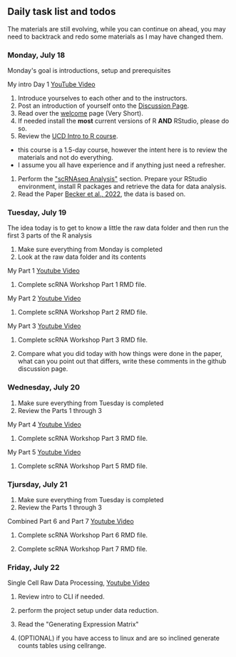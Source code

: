 ## Daily task list and todos

The materials are still evolving, while you can continue on ahead, you may need to backtrack and redo some materials as I may have changed them.

### Monday, July 18

Monday's goal is introductions, setup and prerequisites

My intro Day 1 [YouTube Video](https://youtu.be/FSN4NEuw_Ug)

1. Introduce yourselves to each other and to the instructors.
1. Post an introduction of yourself onto the [Discussion Page](https://github.com/msettles/2022-Uganda-S.ngle-Cell-RNA-Seq-Analysis/discussions).
1. Read over the [welcome](./welcome) page (Very Short).
1. If needed install the **most** current versions of R **AND** RStudio, please do so.
1. Review the [UCD Intro to R course](https://ucdavis-bioinformatics-training.github.io/2022-April-Introduction-to-R-for-Bioinformatics/).
  - this course is a 1.5-day course, however the intent here is to review the materials and not do everything.
  - I assume you all have experience and if anything just need a refresher.
1. Perform the ["scRNAseq Analysis"](../data_analysis/scrna_analysis_prepare) section. Prepare your RStudio environment, install R packages and retrieve the data for data analysis.
1. Read the Paper [Becker et al., 2022](https://www.nature.com/articles/s41588-022-01088-x), the data is based on.

### Tuesday, July 19

The idea today is to get to know a little the raw data folder and then run the first 3 parts of the R analysis

1. Make sure everything from Monday is completed
1. Look at the raw data folder and its contents

My Part 1 [Youtube Video](https://youtu.be/sKUWyykQ8mc)
1. Complete  scRNA Workshop Part 1 RMD file.

My Part 2 [Youtube Video](https://youtu.be/2QmPT9sFSiM)
1. Complete  scRNA Workshop Part 2 RMD file.

My Part 3 [Youtube Video](https://youtu.be/Jeb3JQyAx8Y)
1. Complete  scRNA Workshop Part 3 RMD file.

1. Compare what you did today with how things were done in the paper, what can you point out that differs, write these comments in the github discussion page.

### Wednesday, July 20
1. Make sure everything from Tuesday is completed
1. Review the Parts 1 through 3

My Part 4 [Youtube Video](https://youtu.be/7XBqbbM2VJk)
1. Complete  scRNA Workshop Part 3 RMD file.

My Part 5 [Youtube Video](https://youtu.be/QPjrf4C1s4k)
1. Complete  scRNA Workshop Part 5 RMD file.


### Tjursday, July 21

1. Make sure everything from Tuesday is completed
1. Review the Parts 1 through 3

Combined Part 6 and Part 7 [Youtube Video](https://youtu.be/CByXfECUpvE)
1. Complete  scRNA Workshop Part 6 RMD file.

1. Complete  scRNA Workshop Part 7 RMD file.


### Friday, July 22

Single Cell Raw Data Processing, [Youtube Video](https://youtu.be/HH5-DC0_Byc)

1. Review intro to CLI if needed.

1. perform the project setup under data reduction.

1. Read the "Generating Expression Matrix"

1. (OPTIONAL) if you have access to linux and are so inclined generate counts tables using cellrange.
